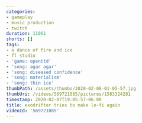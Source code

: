 ```yaml
---
categories:
- gameplay
- music production
- twitch
duration: 11061
shorts: []
tags:
- a dance of fire and ice
- fl studio
- 'game: openttd'
- 'song: agar agar'
- 'song: diseased confidence'
- 'song: materialism'
- 'song: thin ice'
thumbPath: /assets/thumbs/2020-02-08-01-05-57.jpg
thumbUri: /videos/569721085/pictures/1583324281
timestamp: 2020-02-07T19:05:57-06:00
title: exodrifter tries to make lo-fi again
videoId: '569721085'
---
```

